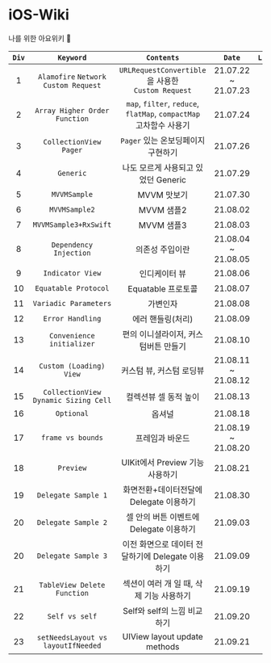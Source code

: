 # iOS-Wiki
나를 위한 아요위키 

|`Div`|`Keyword`|`Contents`|`Date`|`Link`|
|:--:|:--:|:--:|:--:|:--:|
|1|`Alamofire` `Network` `Custom Request`|`URLRequestConvertible`을 사용한 <br/> `Custom Request`|21.07.22 ~ 21.07.23|-|
|2|`Array Higher Order Function`|`map`, `filter`, `reduce`, `flatMap`, `compactMap` <br/> 고차함수 사용기 |21.07.24|-|
|3|`CollectionView` `Pager`|`Pager` 있는 온보딩페이지 구현하기 |21.07.26|[🔖](https://github.com/Taehyeon-Kim/iOS-Wiki/tree/master/OnboardingSample)|
|4|`Generic`|나도 모르게 사용되고 있었던 Generic|21.07.29|[🔖](https://github.com/Taehyeon-Kim/iOS-Wiki/blob/master/Generic.md)|
|5|`MVVMSample`|MVVM 맛보기|21.07.30|-|
|6|`MVVMSample2`|MVVM 샘플2 |21.08.02|-|
|7|`MVVMSample3+RxSwift`|MVVM 샘플3|21.08.03|-|
|8|`Dependency Injection`|의존성 주입이란|21.08.04 ~ 21.08.05|-|
|9|`Indicator View`|인디케이터 뷰|21.08.06|-|
|10|`Equatable Protocol`|Equatable 프로토콜|21.08.07|[🔖](https://github.com/Taehyeon-Kim/iOS-Wiki/tree/master/EquatableProtocol.playground)|
|11|`Variadic Parameters`|가변인자|21.08.08|[🔖](https://github.com/Taehyeon-Kim/iOS-Wiki/blob/master/Variadic%2BParameter.md)|
|12|`Error Handling`|에러 핸들링(처리)|21.08.09|[🔖](https://github.com/Taehyeon-Kim/iOS-Wiki/tree/master/ErrorHandling)|
|13|`Convenience initializer`|편의 이니셜라이저, 커스텀버튼 만들기|21.08.10|[🔖](https://github.com/Taehyeon-Kim/iOS-Wiki/blob/master/CustomViewSample/Convenience%2Binitializer.md)|
|14|`Custom (Loading) View`|커스텀 뷰, 커스텀 로딩뷰|21.08.11 ~ 21.08.12|[🔖](https://github.com/Taehyeon-Kim/iOS-Wiki/blob/master/CustomLoadingView/CustomLoadingView.md)|
|15|`CollectionView Dynamic Sizing Cell`|컬렉션뷰 셀 동적 높이|21.08.13|-|
|16|`Optional`|옵셔널|21.08.18|-|
|17|`frame vs bounds`|프레임과 바운드|21.08.19 ~ 21.08.20|-|
|18|`Preview`|UIKit에서 Preview 기능 사용하기|21.08.21|-|
|19|`Delegate Sample 1`|화면전환+데이터전달에 Delegate 이용하기|21.08.30|-|
|20|`Delegate Sample 2`|셀 안의 버튼 이벤트에 Delegate 이용하기|21.09.03|-|
|20|`Delegate Sample 3`|이전 화면으로 데이터 전달하기에 Delegate 이용하기|21.09.09|-|
|21|`TableView Delete Function`|섹션이 여러 개 일 때, 삭제 기능 사용하기|21.09.19|-|
|22|`Self vs self`|Self와 self의 느낌 비교하기|21.09.20|-|
|23|`setNeedsLayout vs layoutIfNeeded`|UIView layout update methods|21.09.21|-|
